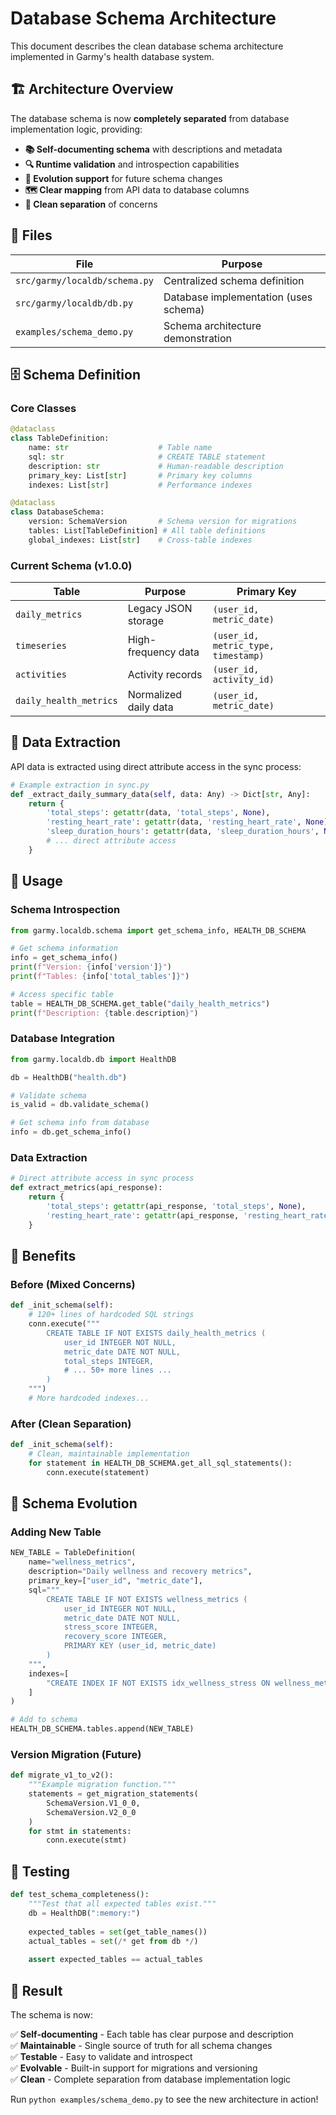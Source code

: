 # Database Schema Architecture

This document describes the clean database schema architecture implemented in Garmy's health database system.

## 🏗️ Architecture Overview

The database schema is now **completely separated** from database implementation logic, providing:

- **📚 Self-documenting schema** with descriptions and metadata
- **🔍 Runtime validation** and introspection capabilities  
- **🚀 Evolution support** for future schema changes
- **🗺️ Clear mapping** from API data to database columns
- **🧹 Clean separation** of concerns

## 📁 Files

| File | Purpose |
|------|---------|
| `src/garmy/localdb/schema.py` | Centralized schema definition |
| `src/garmy/localdb/db.py` | Database implementation (uses schema) |
| `examples/schema_demo.py` | Schema architecture demonstration |

## 🗄️ Schema Definition

### Core Classes

```python
@dataclass
class TableDefinition:
    name: str                    # Table name
    sql: str                     # CREATE TABLE statement
    description: str             # Human-readable description  
    primary_key: List[str]       # Primary key columns
    indexes: List[str]           # Performance indexes

@dataclass  
class DatabaseSchema:
    version: SchemaVersion       # Schema version for migrations
    tables: List[TableDefinition] # All table definitions
    global_indexes: List[str]    # Cross-table indexes
```

### Current Schema (v1.0.0)

| Table | Purpose | Primary Key |
|-------|---------|-------------|
| `daily_metrics` | Legacy JSON storage | `(user_id, metric_date)` |
| `timeseries` | High-frequency data | `(user_id, metric_type, timestamp)` |
| `activities` | Activity records | `(user_id, activity_id)` |
| `daily_health_metrics` | Normalized daily data | `(user_id, metric_date)` |

## 🔄 Data Extraction

API data is extracted using direct attribute access in the sync process:

```python
# Example extraction in sync.py
def _extract_daily_summary_data(self, data: Any) -> Dict[str, Any]:
    return {
        'total_steps': getattr(data, 'total_steps', None),
        'resting_heart_rate': getattr(data, 'resting_heart_rate', None),
        'sleep_duration_hours': getattr(data, 'sleep_duration_hours', None),
        # ... direct attribute access
    }
```

## 🚀 Usage

### Schema Introspection

```python
from garmy.localdb.schema import get_schema_info, HEALTH_DB_SCHEMA

# Get schema information
info = get_schema_info()
print(f"Version: {info['version']}")
print(f"Tables: {info['total_tables']}")

# Access specific table
table = HEALTH_DB_SCHEMA.get_table("daily_health_metrics")
print(f"Description: {table.description}")
```

### Database Integration

```python
from garmy.localdb.db import HealthDB

db = HealthDB("health.db")

# Validate schema
is_valid = db.validate_schema()

# Get schema info from database
info = db.get_schema_info()
```

### Data Extraction

```python
# Direct attribute access in sync process
def extract_metrics(api_response):
    return {
        'total_steps': getattr(api_response, 'total_steps', None),
        'resting_heart_rate': getattr(api_response, 'resting_heart_rate', None)
    }
```

## 🎯 Benefits

### Before (Mixed Concerns)
```python
def _init_schema(self):
    # 120+ lines of hardcoded SQL strings
    conn.execute("""
        CREATE TABLE IF NOT EXISTS daily_health_metrics (
            user_id INTEGER NOT NULL,
            metric_date DATE NOT NULL,
            total_steps INTEGER,
            # ... 50+ more lines ...
        )
    """)
    # More hardcoded indexes...
```

### After (Clean Separation)
```python
def _init_schema(self):
    # Clean, maintainable implementation
    for statement in HEALTH_DB_SCHEMA.get_all_sql_statements():
        conn.execute(statement)
```

## 🔧 Schema Evolution

### Adding New Table

```python
NEW_TABLE = TableDefinition(
    name="wellness_metrics",
    description="Daily wellness and recovery metrics",
    primary_key=["user_id", "metric_date"],
    sql="""
        CREATE TABLE IF NOT EXISTS wellness_metrics (
            user_id INTEGER NOT NULL,
            metric_date DATE NOT NULL,
            stress_score INTEGER,
            recovery_score INTEGER,
            PRIMARY KEY (user_id, metric_date)
        )
    """,
    indexes=[
        "CREATE INDEX IF NOT EXISTS idx_wellness_stress ON wellness_metrics(stress_score)"
    ]
)

# Add to schema
HEALTH_DB_SCHEMA.tables.append(NEW_TABLE)
```

### Version Migration (Future)

```python
def migrate_v1_to_v2():
    """Example migration function."""
    statements = get_migration_statements(
        SchemaVersion.V1_0_0, 
        SchemaVersion.V2_0_0
    )
    for stmt in statements:
        conn.execute(stmt)
```

## 🧪 Testing

```python
def test_schema_completeness():
    """Test that all expected tables exist."""
    db = HealthDB(":memory:")
    
    expected_tables = set(get_table_names())
    actual_tables = set(/* get from db */)
    
    assert expected_tables == actual_tables
```

## 🎉 Result

The schema is now:

✅ **Self-documenting** - Each table has clear purpose and description  
✅ **Maintainable** - Single source of truth for all schema changes  
✅ **Testable** - Easy to validate and introspect  
✅ **Evolvable** - Built-in support for migrations and versioning  
✅ **Clean** - Complete separation from database implementation logic

Run `python examples/schema_demo.py` to see the new architecture in action!